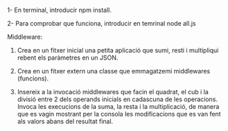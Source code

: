 1- En terminal, introducir npm install.


2- Para comprobar que funciona, introducir en temrinal node all.js



Middleware:


1. Crea en un fitxer inicial una petita aplicació que sumi, resti i multipliqui rebent els paràmetres en un JSON.



2. Crea en un fitxer extern una classe que emmagatzemi middlewares (funcions).



3. Insereix a la invocació middlewares que facin el quadrat, el cub i la divisió entre 2 dels operands inicials en cadascuna de les operacions. Invoca les execucions de la suma, la resta i la multiplicació, de manera que es vagin mostrant per la consola les modificacions que es van fent als valors abans del resultat final.
